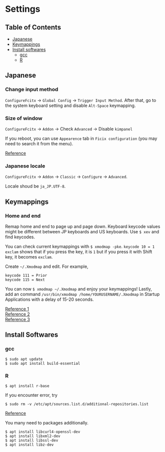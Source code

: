 # Settings

## Table of Contents
* [Japanese](#japanese)
* [Keymappings](#keymappings)
* [Install softwares](#install-softwares)
    * [gcc](#gcc)
    * [R](#r)

## Japanese
### Change input method
`ConfigureFcitx` -> `Global Config` -> `Trigger Input Method`. After that, go to the system keyboard setting and disable `Alt-Space` keymapping.

### Size of window
`ConfigureFcitx` -> `Addon` -> Check `Advanced` -> Disable `kimpanel`

If you reboot, you can use `Appearence` tab in `Ficix configuration` (you may need to search it from the menu).

[Reference](https://linux.just4fun.biz/?Ubuntu/HiDPI%E3%83%9E%E3%82%B7%E3%83%B3%E3%81%A7Mozc%E3%82%92%E8%B5%B7%E5%8B%95%E3%81%99%E3%82%8B%E3%81%A8%E5%A4%89%E6%8F%9B%E5%80%99%E8%A3%9C%E3%82%A6%E3%82%A4%E3%83%B3%E3%83%89%E3%82%A6%E3%81%8C%E5%B0%8F%E3%81%95%E3%81%84%E5%A0%B4%E5%90%88%E3%81%AE%E5%AF%BE%E5%87%A6)

### Japanese locale
`ConfigureFcitx` -> `Addon` -> `Classic` -> `Configure` -> `Advanced`.

Locale shoud be `ja_JP.UTF-8`.

## Keymappings
### Home and end
Remap home and end to page up and page down. Keyboard keycode values might be different between JP keyboards and US keyboards. Use `$ xev` and find keycodes.

You can check current keymappings with `$ xmodmap -pke`. `keycode 10 = 1 exclam` shows that if you press the key, it is `1` but if you press it with Shift key, it becomes `exclam`.

Create `~/.Xmodmap` and edit. For example,
```
keycode 111 = Prior
keycode 115 = Next
```

You can now `$ xmodmap ~/.Xmodmap` and enjoy your keymappings! Lastly, add an command `/usr/bin/xmodmap /home/YOURUSERNAME/.Xmodmap` in Startup Applications with a delay of 15-20 seconds.

[Reference 1](https://nonsensej.xyz/?p=1226)  
[Reference 2](http://x68000.q-e-d.net/~68user/unix/pickup?xmodmap)  
[Reference 3](http://www.dzhaworks.com/blog/remapping-thinkpads-pageback-and-pageforward-keys-in-mint-linux/)


## Install Softwares
### gcc
```terminal
$ sudo apt update
$ sudo apt install build-essential
```

### R
```terminal
$ apt install r-base
```

If you encounter error, try
```terminal
$ sudo rm -v /etc/apt/sources.list.d/additional-repositories.list
```
[Reference](https://forums.linuxmint.com/viewtopic.php?t=281017)

You many need to packages additionally.
```terminal
$ apt install libcurl4-openssl-dev
$ apt install libxml2-dev
$ apt install libssl-dev
$ apt install libz-dev
```
